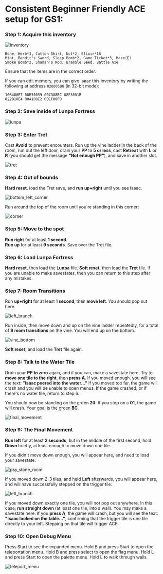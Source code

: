 # Consistent Beginner Friendly ACE setup for GS1:

### Step 1: Acquire this inventory

![inventory](gs1_ace_setup_images/inventory.png)

```
Bone, Herb*3, Cotton Shirt, Nut*2, Elixir*18
Mint, Bandit's Sword, Sleep Bomb*2, Game Ticket*3, Mace(E)
Smoke Bomb*2, Shaman's Rod, Bramble Seed, Battle Axe
```

Ensure that the items are in the correct order.  

If you can edit memory, you can give Isaac this inventory by writing the following at address `020005D8` (in 32-bit mode):
```
10B400E7 08B50059 00C388BC 08E3001B
022B10E4 004108E2 001F00F0
```

### Step 2: Save inside of Lunpa Fortress

![lunpa](gs1_ace_setup_images/lunpa.png)

### Step 3: Enter Tret
Cast **Avoid** to prevent encounters.  Run up the vine ladder in the back of the room, run out the left door, drain your **PP** to **5 or less**, cast **Retreat** with **L** or **R** (you should get the message **"Not enough PP"**), and save in another slot.

![tret](gs1_ace_setup_images/tret.png)

### Step 4: Out of bounds
**Hard reset**, load the Tret save, and **run up+right** until you see Isaac.

![bottom_left_corner](gs1_ace_setup_images/bottom_left_corner.png)

Run around the top of the room until you're standing in this corner:

![corner](gs1_ace_setup_images/corner.png)

### Step 5: Move to the spot
**Run right** for at least **1 second**.  
**Run up** for at least **9 seconds**.
Save over the Tret file.

### Step 6: Load Lunpa Fortress
**Hard reset**, then load the **Lunpa** file.
**Soft reset**, then load the **Tret** file.
If you are unable to make savestates, then you can return to this step after any mistakes.

### Step 7: Room Transitions
Run **up+right** for at least **1 second**, then **move left**.  You should pop out here:

![left_branch](gs1_ace_setup_images/left_branch.png)

Run inside, then move down and up on the vine ladder repeatedly, for a total of **9 room transitions** on the vine.  You will end up on the bottom.

![vine_bottom](gs1_ace_setup_images/vine_bottom.png)

**Soft reset**, and load the **Tret** file again.

### Step 8: Talk to the Water Tile
Drain your **PP to zero** again, and if you can, make a savestate here.
Try to **move one tile to the right**, then **press A**.  If you moved enough, you will see the text: **"Isaac peered into the water..."**
If you moved too far, the game will crash and you will be unable to open menus.  If the game crashed, or if there's no water tile, return to step 6.

You should now be standing on the green **20**.  If you step on a **01**, the game will crash.  Your goal is the green **BC**.

![final_movement](gs1_ace_setup_images/final_movement.png)

### Step 9: The Final Movement
**Run left** for at least **2 seconds**, but in the middle of the first second, hold **Down** briefly, at least enough to move down one tile.

If you didn't move down enough, you will appear here, and need to load your savestate:

![psy_stone_room](gs1_ace_setup_images/psy_stone_room.png)

If you moved down 2-3 tiles, and held **Left** afterwards, you will appear here, and will have successfully stepped on the trigger tile:

![left_branch](gs1_ace_setup_images/left_branch.png)

If you moved down exactly one tile, you will not pop out anywhere.  In this case, **run straight down** (at least one tile, into a wall).  You may make a savestate here.  If you **press A**, the game will crash, but you will see the text: **"Isaac looked on the table..."**, confirming that the trigger tile is one tile directly to your left.  Stepping on that tile will trigger ACE.

### Step 10: Open Debug Menu
Press Start to see the expanded menu.  Hold B and press Start to open the teleportation menu.  Hold B and press select to open the flag menu.  Hold L and press Start to open the palette menu.  Hold L to walk through walls.

![teleport_menu](gs1_ace_setup_images/teleport_menu.png)

